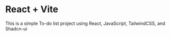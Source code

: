 # React + Vite

This is a simple To-do list project using React, JavaScript, TailwindCSS, and Shadcn-ui
